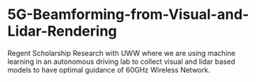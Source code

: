 # 5G-Beamforming-from-Visual-and-Lidar-Rendering
Regent Scholarship Research with UWW where we are using machine learning in an autonomous driving lab to collect visual and lidar based models to have optimal guidance of 60GHz Wireless Network.
